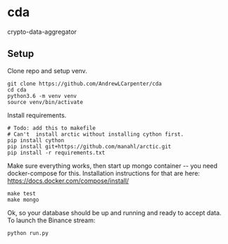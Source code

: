 # cda
crypto-data-aggregator


## Setup
Clone repo and setup venv.
```
git clone https://github.com/AndrewLCarpenter/cda
cd cda
python3.6 -m venv venv
source venv/bin/activate
```

Install requirements.
```
# Todo: add this to makefile
# Can't  install arctic without installing cython first.
pip install cython
pip install git+https://github.com/manahl/arctic.git
pip install -r requirements.txt
```

Make sure everything works, then start up mongo container -- you need docker-compose for this.
Installation instructions for that are here: https://docs.docker.com/compose/install/

```
make test
make mongo
```

Ok, so your database should be up and running and ready to accept data. To launch the 
Binance stream:

```
python run.py
```
